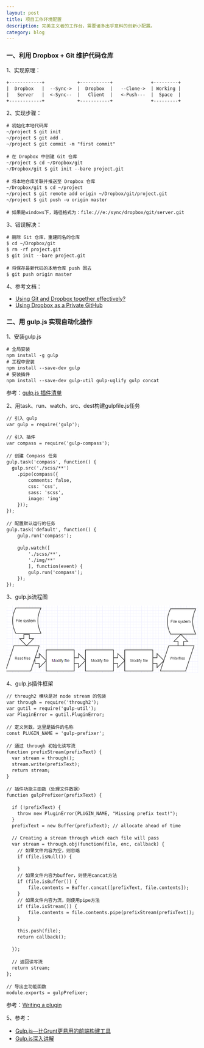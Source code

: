 ```yaml
---
layout: post
title: 项目工作环境配置
description: 完美主义者的工作台，需要诸多出乎意料的创新小配置。
category: blog
---
```


### 一、利用 Dropbox + Git 维护代码仓库

1、实现原理：

    +------------+            +-----------+              +---------+
    |  Dropbox   |  --Sync->  |  Dropbox  |   --Clone->  | Working |
    |   Server   |  <-Sync--  |   Client  |   <-Push---  |  Space  |
    +------------+            +-----------+              +---------+

2、实现步骤：

    # 初始化本地代码库
    ~/project $ git init
    ~/project $ git add .
    ~/project $ git commit -m "first commit"
    
    # 在 Dropbox 中创建 Git 仓库
    ~/project $ cd ~/Dropbox/git
    ~/Dropbox/git $ git init --bare project.git
    
    # 将本地仓库关联并推送至 Dropbox 仓库
    ~/Dropbox/git $ cd ~/project
    ~/project $ git remote add origin ~/Dropbox/git/project.git
    ~/project $ git push -u origin master
    
    # 如果是windows下，路径格式为：file:///e:/sync/dropbox/git/server.git
    
3、错误解决：

    # 删除 Git 仓库，重建同名的仓库
    $ cd ~/Dropbox/git
    $ rm -rf project.git
    $ git init --bare project.git
    
    # 将保存最新代码的本地仓库 push 回去
    $ git push origin master
    
4、参考文档：

* [Using Git and Dropbox together effectively?](http://stackoverflow.com/questions/1960799/using-git-and-dropbox-together-effectively)
* [Using Dropbox as a Private GitHub](http://jetheis.com/blog/2013/02/17/using-dropbox-as-a-private-github/)

### 二、用 gulp.js 实现自动化操作

1、安装gulp.js

    # 全局安装
    npm install -g gulp
    # 工程中安装
    npm install --save-dev gulp
    # 安装插件
    npm install --save-dev gulp-util gulp-uglify gulp concat

参考：[gulp.js 插件清单](http://gulpjs.com/plugins/)

2、用task、run、watch、src、dest构建gulpfile.js任务

    // 引入 gulp
    var gulp = require('gulp');
    
    // 引入 插件
    var compass = require('gulp-compass');
    
    // 创建 Compass 任务
    gulp.task('compass', function() {
      gulp.src('./scss/**')
        .pipe(compass({
            comments: false,
            css: 'css',
            sass: 'scss',
            image: 'img'
        }));
    });
    
    // 配置默认运行的任务
    gulp.task('default', function() {
        gulp.run('compass');
    
        gulp.watch([
            './scss/**',
            './img/**'
            ], function(event) {
            gulp.run('compass');
        });
    });
    
3、gulp.js流程图

![gulp流程图](/images/workbenchconfigs/gulp.png)

4、gulp.js插件框架

    // through2 模块是对 node stream 的包装
    var through = require('through2');
    var gutil = require('gulp-util');
    var PluginError = gutil.PluginError;
    
    // 定义常数，这里是插件的名称
    const PLUGIN_NAME = 'gulp-prefixer';
    
    // 通过 through 初始化读写流
    function prefixStream(prefixText) {
      var stream = through();
      stream.write(prefixText);
      return stream;
    }
    
    // 插件功能主函数（处理文件数据）
    function gulpPrefixer(prefixText) {
    
      if (!prefixText) {
        throw new PluginError(PLUGIN_NAME, "Missing prefix text!");
      }
      prefixText = new Buffer(prefixText); // allocate ahead of time
    
      // Creating a stream through which each file will pass
      var stream = through.obj(function(file, enc, callback) {
        // 如果文件内容为空，则忽略
        if (file.isNull()) {
           
        }
        // 如果文件内容为buffer，则使用cancat方法
        if (file.isBuffer()) {
            file.contents = Buffer.concat([prefixText, file.contents]);
        }
        // 如果文件内容为流，则使用pipe方法
        if (file.isStream()) {
            file.contents = file.contents.pipe(prefixStream(prefixText));
        }
    
        this.push(file);
        return callback();
    
      });
    
      // 返回读写流
      return stream;
    };
    
    // 导出主功能函数
    module.exports = gulpPrefixer;

参考：[Writing a plugin](https://github.com/gulpjs/gulp/blob/master/docs/writing-a-plugin/README.md)

5、参考：

* [Gulp.js—比Grunt更易用的前端构建工具](http://www.36ria.com/6373)
* [Gulp.js深入讲解](http://www.36ria.com/6382)



[Beetaa]:    http://beetaa.com  "Beetaa"
